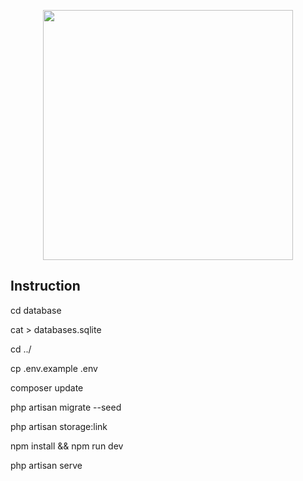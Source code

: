 <p align="center"><a href="https://laravel.com" target="_blank"><img src="https://raw.githubusercontent.com/laravel/art/master/logo-lockup/5%20SVG/2%20CMYK/1%20Full%20Color/laravel-logolockup-cmyk-red.svg" width="400"></a></p>


## Instruction
cd database

cat > databases.sqlite

cd ../

cp .env.example .env

composer update

php artisan migrate --seed

php artisan storage:link

npm install && npm run dev

php artisan serve
